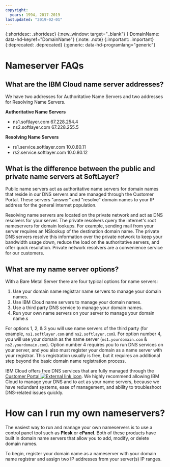 ```yaml
---
copyright:
  years: 1994, 2017-2019
lastupdated: "2019-02-01"
---
```


{:shortdesc: .shortdesc}
{:new_window: target="_blank"}
{:DomainName: data-hd-keyref="DomainName"}
{:note: .note}
{:important: .important}
{:deprecated: .deprecated}
{:generic: data-hd-programlang="generic"}


# Nameserver FAQs

## What are the IBM Cloud name server addresses?

We have two addresses for Authoritative Name Servers and two addresses for Resolving Name Servers.

**Authoritative Name Servers**

* ns1.softlayer.com 67.228.254.4
* ns2.softlayer.com 67.228.255.5

**Resolving Name Servers**

* rs1.service.softlayer.com 10.0.80.11
* rs2.service.softlayer.com 10.0.80.12

<a name="27"></a>
## What is the difference between the public and private name servers at SoftLayer?

Public name servers act as authoritative name servers for domain names that reside in our DNS servers and are managed through the Customer Portal. These servers "answer" and "resolve" domain names to your IP address for the general internet population.

Resolving name servers are located on the private network and act as DNS resolvers for your server. The private resolvers query the internet's root nameservers for domain lookups. For example, sending mail from your server requires an NSlookup of the destination domain name. The private DNS servers resolve this information over the private network to keep your bandwidth usage down, reduce the load on the authoritative servers, and offer quick resolution. Private network resolvers are a convenience service for our customers.

<a name="28"></a>
## What are my name server options?

With a Bare Metal Server there are four typical options for name servers:

1. Use your domain name registrar name servers to manage your domain names.
2. Use IBM Cloud name servers to manage your domain names.
3. Use a third party DNS service to manage your domain names.
4. Run your own name servers on your server to manage your domain name.s

For options 1, 2, & 3 you will use name servers of the third party (for example, `ns1.softlayer.com` and `ns2.softlayer.com`). For option number 4, you will use your domain as the name server (`ns1.yourdomain.com` & `ns2.yourdomain.com`). Option number 4 requires you to run DNS services on your server, and you also must register your domain as a name server with your registrar. This registration usually is free, but it requires an additional step beyond the basic domain name registration process.

IBM Cloud offers free DNS services that are fully managed through the [Customer Portal ![External link icon](../../icons/launch-glyph.svg "External link icon")](https://{DomainName}/). We highly recommend allowing IBM Cloud to manage your DNS and to act as your name servers, because we have redundant systems, ease of management, and ability to  troubleshoot DNS-related issues quickly.


# How can I run my own nameservers?

The easiest way to run and manage your own nameservers is to use a control panel tool such as **Plesk** or **cPanel**. Both of these products have built in domain name servers that allow you to add, modify, or delete domain names.

To begin, register your domain name as a nameserver with your domain name registrar and assign two IP addresses from your server(s) IP ranges.
